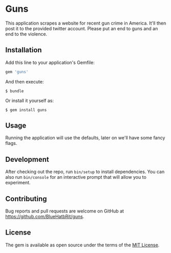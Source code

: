 # Guns

This application scrapes a website for recent gun crime in America. It'll then post it to the provided twitter account. Please put an end to guns and an end to the violence.

## Installation

Add this line to your application's Gemfile:

```ruby
gem 'guns'
```

And then execute:

    $ bundle

Or install it yourself as:

    $ gem install guns

## Usage

Running the application will use the defaults, later on we'll have some fancy flags.

## Development

After checking out the repo, run `bin/setup` to install dependencies. You can also run `bin/console` for an interactive prompt that will allow you to experiment.

## Contributing

Bug reports and pull requests are welcome on GitHub at https://github.com/BlueHatbRit/guns.


## License

The gem is available as open source under the terms of the [MIT License](http://opensource.org/licenses/MIT).
